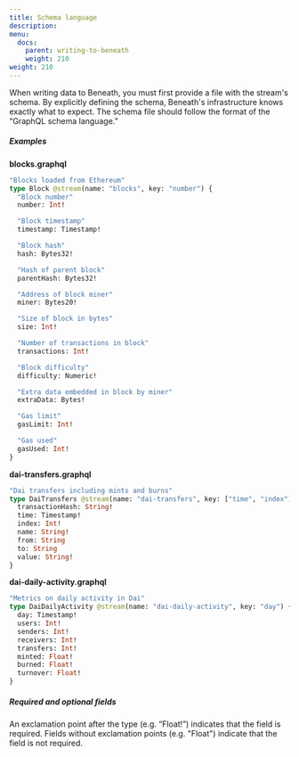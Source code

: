 ```yaml
---
title: Schema language
description:
menu:
  docs:
    parent: writing-to-beneath
    weight: 210
weight: 210
---
```

When writing data to Beneath, you must first provide a file with the stream's schema. By explicitly defining the schema, Beneath's infrastructure knows exactly what to expect. The schema file should follow the format of the “GraphQL schema language.” 

##### Examples

**blocks.graphql**
```graphql
"Blocks loaded from Ethereum"
type Block @stream(name: "blocks", key: "number") {
  "Block number"
  number: Int!

  "Block timestamp"
  timestamp: Timestamp!

  "Block hash"
  hash: Bytes32!

  "Hash of parent block"
  parentHash: Bytes32!

  "Address of block miner"
  miner: Bytes20!

  "Size of block in bytes"
  size: Int!

  "Number of transactions in block"
  transactions: Int!

  "Block difficulty"
  difficulty: Numeric!

  "Extra data embedded in block by miner"
  extraData: Bytes!

  "Gas limit"
  gasLimit: Int!

  "Gas used"
  gasUsed: Int!
}
```

**dai-transfers.graphql**
```graphql
"Dai transfers including mints and burns"
type DaiTransfers @stream(name: "dai-transfers", key: ["time", "index"]) {
  transactionHash: String!
  time: Timestamp! 
  index: Int!
  name: String!
  from: String
  to: String
  value: String!
}
```

**dai-daily-activity.graphql**
```graphql
"Metrics on daily activity in Dai"
type DaiDailyActivity @stream(name: "dai-daily-activity", key: "day") {
  day: Timestamp!
  users: Int!
  senders: Int!
  receivers: Int!
  transfers: Int!
  minted: Float!
  burned: Float!
  turnover: Float!
}
```

##### Required and optional fields
An exclamation point after the type (e.g. “Float!”) indicates that the field is required. Fields without exclamation points (e.g. "Float") indicate that the field is not required.
